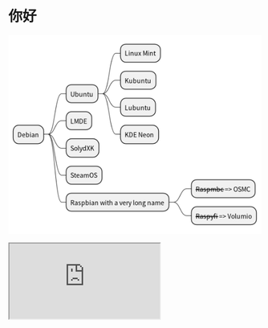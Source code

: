 # 你好
![](https://raw.githubusercontent.com/thelazypig123/photos/main/1.png)
<iframe  src="https://raw.githubusercontent.com/thelazypig123/blog/main/book/plantuml%E5%88%B6%E5%9B%BE%E4%BB%A3%E7%A0%81%E7%A4%BA%E4%BE%8B.html"></iframe>